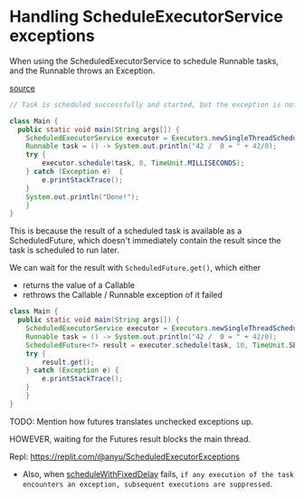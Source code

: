 # Handling ScheduleExecutorService exceptions

When using the ScheduledExecutorService to schedule Runnable tasks, and the Runnable throws an Exception.

[source](https://www.dontpanicblog.co.uk/2021/05/15/exception-handling-in-scheduledexecutorservice/)


```java
// Task is scheduled successfully and started, but the exception is not handled.

class Main {
  public static void main(String args[]) {
    ScheduledExecutorService executor = Executors.newSingleThreadScheduledExecutor();
    Runnable task = () -> System.out.println("42 /  0 = " + 42/0);
    try {
        executor.schedule(task, 0, TimeUnit.MILLISECONDS);
    } catch (Exception e)  {
        e.printStackTrace();
    }
    System.out.println("Done!");
	}
}
```

This is because the result of a scheduled task is available as a ScheduledFuture, which doesn't immediately contain the result since the task is scheduled to run later.

We can wait for the result with `ScheduledFuture.get()`, which either
- returns the value of a Callable
- rethrows the Callable / Runnable exception of it failed

```java
class Main {
  public static void main(String args[]) {
    ScheduledExecutorService executor = Executors.newSingleThreadScheduledExecutor();
    Runnable task = () -> System.out.println("42 /  0 = " + 42/0);
    ScheduledFuture<?> result = executor.schedule(task, 10, TimeUnit.SECONDS);
    try {
        result.get();
    } catch (Exception e) {
        e.printStackTrace();
    }
	}
}
```

TODO: Mention how futures translates unchecked exceptions up.

HOWEVER, waiting for the Futures result blocks the main thread.

Repl: https://replit.com/@anyu/ScheduledExecutorExceptions


- Also, when [scheduleWithFixedDelay](https://docs.oracle.com/javase/7/docs/api/java/util/concurrent/ScheduledExecutorService.html#scheduleWithFixedDelay(java.lang.Runnable,%20long,%20long,%20java.util.concurrent.TimeUnit)) fails, `if any execution of the task encounters an exception, subsequent executions are suppressed`.
